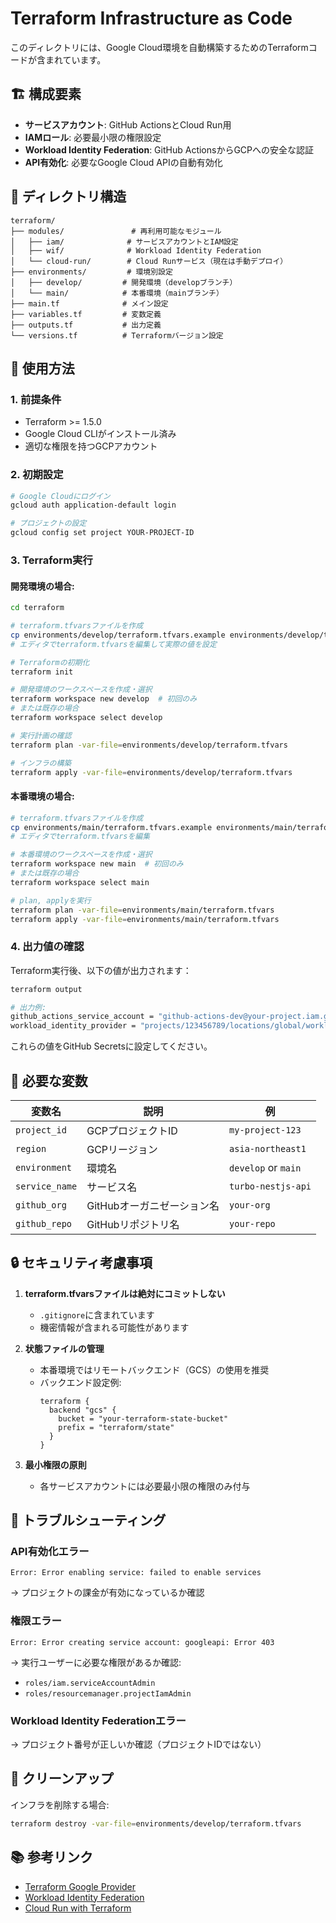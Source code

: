 # Terraform Infrastructure as Code

このディレクトリには、Google Cloud環境を自動構築するためのTerraformコードが含まれています。

## 🏗️ 構成要素

- **サービスアカウント**: GitHub ActionsとCloud Run用
- **IAMロール**: 必要最小限の権限設定
- **Workload Identity Federation**: GitHub ActionsからGCPへの安全な認証
- **API有効化**: 必要なGoogle Cloud APIの自動有効化

## 📁 ディレクトリ構造

```
terraform/
├── modules/               # 再利用可能なモジュール
│   ├── iam/              # サービスアカウントとIAM設定
│   ├── wif/              # Workload Identity Federation
│   └── cloud-run/        # Cloud Runサービス（現在は手動デプロイ）
├── environments/         # 環境別設定
│   ├── develop/         # 開発環境（developブランチ）
│   └── main/            # 本番環境（mainブランチ）
├── main.tf              # メイン設定
├── variables.tf         # 変数定義
├── outputs.tf           # 出力定義
└── versions.tf          # Terraformバージョン設定
```

## 🚀 使用方法

### 1. 前提条件

- Terraform >= 1.5.0
- Google Cloud CLIがインストール済み
- 適切な権限を持つGCPアカウント

### 2. 初期設定

```bash
# Google Cloudにログイン
gcloud auth application-default login

# プロジェクトの設定
gcloud config set project YOUR-PROJECT-ID
```

### 3. Terraform実行

#### 開発環境の場合:

```bash
cd terraform

# terraform.tfvarsファイルを作成
cp environments/develop/terraform.tfvars.example environments/develop/terraform.tfvars
# エディタでterraform.tfvarsを編集して実際の値を設定

# Terraformの初期化
terraform init

# 開発環境のワークスペースを作成・選択
terraform workspace new develop  # 初回のみ
# または既存の場合
terraform workspace select develop

# 実行計画の確認
terraform plan -var-file=environments/develop/terraform.tfvars

# インフラの構築
terraform apply -var-file=environments/develop/terraform.tfvars
```

#### 本番環境の場合:

```bash
# terraform.tfvarsファイルを作成
cp environments/main/terraform.tfvars.example environments/main/terraform.tfvars
# エディタでterraform.tfvarsを編集

# 本番環境のワークスペースを作成・選択
terraform workspace new main  # 初回のみ
# または既存の場合
terraform workspace select main

# plan, applyを実行
terraform plan -var-file=environments/main/terraform.tfvars
terraform apply -var-file=environments/main/terraform.tfvars
```

### 4. 出力値の確認

Terraform実行後、以下の値が出力されます：

```bash
terraform output

# 出力例:
github_actions_service_account = "github-actions-dev@your-project.iam.gserviceaccount.com"
workload_identity_provider = "projects/123456789/locations/global/workloadIdentityPools/github-pool-dev/providers/github-provider-dev"
```

これらの値をGitHub Secretsに設定してください。

## 📝 必要な変数

| 変数名         | 説明                       | 例                  |
| -------------- | -------------------------- | ------------------- |
| `project_id`   | GCPプロジェクトID          | `my-project-123`    |
| `region`       | GCPリージョン              | `asia-northeast1`   |
| `environment`  | 環境名                     | `develop` or `main` |
| `service_name` | サービス名                 | `turbo-nestjs-api`  |
| `github_org`   | GitHubオーガニゼーション名 | `your-org`          |
| `github_repo`  | GitHubリポジトリ名         | `your-repo`         |

## 🔒 セキュリティ考慮事項

1. **terraform.tfvarsファイルは絶対にコミットしない**
   - `.gitignore`に含まれています
   - 機密情報が含まれる可能性があります

2. **状態ファイルの管理**
   - 本番環境ではリモートバックエンド（GCS）の使用を推奨
   - バックエンド設定例:
     ```hcl
     terraform {
       backend "gcs" {
         bucket = "your-terraform-state-bucket"
         prefix = "terraform/state"
       }
     }
     ```

3. **最小権限の原則**
   - 各サービスアカウントには必要最小限の権限のみ付与

## 🔧 トラブルシューティング

### API有効化エラー

```
Error: Error enabling service: failed to enable services
```

→ プロジェクトの課金が有効になっているか確認

### 権限エラー

```
Error: Error creating service account: googleapi: Error 403
```

→ 実行ユーザーに必要な権限があるか確認:

- `roles/iam.serviceAccountAdmin`
- `roles/resourcemanager.projectIamAdmin`

### Workload Identity Federationエラー

→ プロジェクト番号が正しいか確認（プロジェクトIDではない）

## 🧹 クリーンアップ

インフラを削除する場合:

```bash
terraform destroy -var-file=environments/develop/terraform.tfvars
```

## 📚 参考リンク

- [Terraform Google Provider](https://registry.terraform.io/providers/hashicorp/google/latest/docs)
- [Workload Identity Federation](https://cloud.google.com/iam/docs/workload-identity-federation)
- [Cloud Run with Terraform](https://cloud.google.com/run/docs/terraform)
